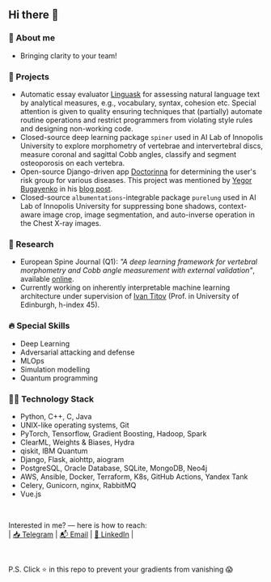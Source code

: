 ## Hi there 👋

### 🙂 About me

- Bringing clarity to your team!

### 🚀 Projects
- Automatic essay evaluator [Linguask](https://github.com/Vitsyn-Morgunov-and-Nikulin/automatic-essay-evaluator) for assessing natural language text by analytical measures, e.g., vocabulary, syntax, cohesion etc. Special attention is given to quality ensuring techniques that (partially) automate routine operations and restrict programmers from violating style rules and designing non-working code.
- Сlosed-source deep learning package `spiner` used in AI Lab of Innopolis University to explore morphometry of vertebrae and intervertebral discs, measure coronal and sagittal Cobb angles, classify and segment osteoporosis on each vertebra.
- Open-source Django-driven app [Doctorinna](https://github.com/Doctorinna) for determining the user's risk group for various diseases. This project was mentioned by [Yegor Bugayenko](https://github.com/yegor256) in his [blog post](https://www.yegor256.com/2021/12/01/teaching.html).
- Closed-source `albumentations`-integrable package `purelung` used in AI Lab of Innopolis University for suppressing bone shadows, context-aware image crop, image segmentation, and auto-inverse operation in the Chest X-ray images.  

### 🧬 Research
- European Spine Journal (Q1): <i>"A deep learning framework for vertebral morphometry and Cobb angle measurement with external validation"</i>, available [online](https://doi.org/10.1007/s00586-022-07245-4).
- Currently working on inherently interpretable machine learning architecture under supervision of [Ivan Titov](http://ivan-titov.org) (Prof. in University of Edinburgh, h-index 45).

### 🔥 Special Skills
- Deep Learning
- Adversarial attacking and defense
- MLOps
- Simulation modelling
- Quantum programming

### 👨‍💻 Technology Stack
- Python, C++, C, Java
- UNIX-like operating systems, Git
- PyTorch, Tensorflow, Gradient Boosting, Hadoop, Spark
- ClearML, Weights & Biases, Hydra
- qiskit, IBM Quantum
- Django, Flask, aiohttp, aiogram 
- PostgreSQL, Oracle Database, SQLite, MongoDB, Neo4j
- AWS, Ansible, Docker, Terraform, K8s, GitHub Actions, Yandex Tank
- Celery, Gunicorn, nginx, RabbitMQ
- Vue.js

<br>

Interested in me? — here is how to reach: \
| [📥 Telegram](https://t.me/AlukaevDanis) | [📬 Email](mailto:d.alukaev@innopolis.university) | [🔗 LinkedIn](https://www.linkedin.com/in/danis-alukaev/) |

<br>

P.S. Click ⭐ in this repo to prevent your gradients from vanishing 😱
